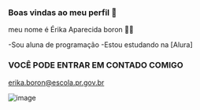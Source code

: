 ### Boas vindas ao meu perfil 💚
  
   meu nome é Érika Aparecida boron 💚🦋

  -Sou aluna de programação
  -Estou estudando na [Alura] 

### VOCÊ PODE ENTRAR EM CONTADO COMIGO

   erika.boron@escola.pr.gov.br

   ![image](https://github.com/user-attachments/assets/a3f96293-d088-493b-8a94-35405a70b7d0)
